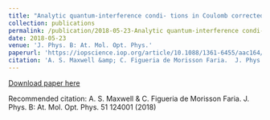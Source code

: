 ```yaml
---
title: "Analytic quantum-interference condi- tions in Coulomb corrected photoelectron holography"
collection: publications
permalink: /publication/2018-05-23-Analytic quantum-interference condi- tions in Coulomb corrected photoelectron holography
date: 2018-05-23
venue: 'J. Phys. B: At. Mol. Opt. Phys.'
paperurl: 'https://iopscience.iop.org/article/10.1088/1361-6455/aac164/pdf'
citation: 'A. S. Maxwell &amp; C. Figueria de Morisson Faria.  J. Phys. B: At. Mol. Opt. Phys. 51 124001 (2018)'
---
```

[Download paper here](https://iopscience.iop.org/article/10.1088/1361-6455/aac164/pdf)

Recommended citation: A. S. Maxwell & C. Figueria de Morisson Faria.  J. Phys. B: At. Mol. Opt. Phys. 51 124001 (2018)